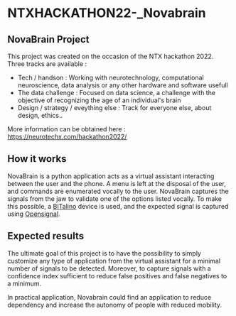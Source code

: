 # NTXHACKATHON22-_Novabrain

## NovaBrain Project

This project was created on the occasion of the NTX hackathon 2022. Three tracks are available :

- Tech / handson : Working with neurotechnology, computational neuroscience, data analysis or any other hardware and software usefull
- The data challenge : Focused on data science, a challenge with the objective of recognizing the age of an individual's brain
- Design / strategy / eveything else : Track for everyone else, about design, ethics..


More information can be obtained here : https://neurotechx.com/hackathon2022/


## How it works

NovaBrain is a python application acts as a virtual assistant interacting between the user and the phone. A menu is left at the disposal of the user, and commands are enumerated vocally to the user.
NovaBrain captures the signals from the jaw to validate one of the options listed vocally. To make this possible, a [BITalino](https://www.pluxbiosignals.com/collections/bitalino#:~:text=BITalino%20is%20an%20affordable%20%26%20open,and%20applications%20using%20physiological%20sensors.) device is used, and the expected signal is captured using [Opensignal](https://www.opensignal.com/).

## Expected results

The ultimate goal of this project is to have the possibility to simply customize any type of application from the virtual assistant for a minimal number of signals to be detected. Moreover, to capture signals with a confidence index sufficient to reduce false positives and false negatives to a minimum.

In practical application, Novabrain could find an application to reduce dependency and increase the autonomy of people with reduced mobility.


